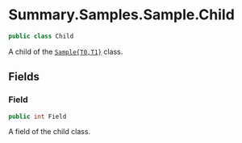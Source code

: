 # Summary.Samples.Sample.Child
```cs
public class Child
```

A child of the [`Sample{T0,T1}`](./Sample{T0,T1}.md) class.

## Fields
### Field
```cs
public int Field
```

A field of the child class.


